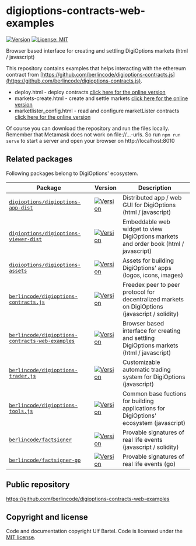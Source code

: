 digioptions-contracts-web-examples
==================================

[![Version](https://img.shields.io/github/v/tag/berlincode/digioptions-contracts-web-examples.svg?label=version&sort=semver&logo=github)](https://github.com/berlincode/digioptions-contracts-web-examples)
[![License: MIT](https://img.shields.io/badge/License-MIT-yellow.svg)](https://github.com/berlincode/digioptions-contracts-web-examples/blob/master/LICENSE)

Browser based interface for creating and settling DigiOptions markets (html / javascript)

This repository contains examples that helps interacting with the ethereum contract from
[https://github.com/berlincode/digioptions-contracts.js](https://github.com/berlincode/digioptions-contracts.js).

 * deploy.html - deploy contracts [click here for the online version](https://berlincode.github.io/digioptions-contracts-web-examples/deploy.html)
 * markets-create.html - create and settle markets [click here for the online version](https://berlincode.github.io/digioptions-contracts-web-examples/market_create.html)
 * marketlister_config.html - read and configure marketLister contracts [click here for the online version](https://berlincode.github.io/digioptions-contracts-web-examples/marketlister_config.html)

Of course you can download the repository and run the files locally. Remember that Metamask does not work on file://...-urls.
So run `npm run serve` to start a server and open your browser on http://localhost:8010

Related packages
----------------

Following packages belong to DigiOptions' ecosystem.

| Package                                                                                                              | Version                                                                                                                                                                                            | Description                                                                                       |
|----------------------------------------------------------------------------------------------------------------------|----------------------------------------------------------------------------------------------------------------------------------------------------------------------------------------------------|---------------------------------------------------------------------------------------------------|
| [`digioptions/digioptions-app-dist`](https://github.com/digioptions/digioptions-app-dist)                            | [![Version](https://img.shields.io/github/v/tag/digioptions/digioptions-app-dist.svg?label=version&sort=semver&logo=github)](https://github.com/digioptions/digioptions-app-dist)                  | Distributed app / web GUI for DigiOptions (html / javascript) |
| [`digioptions/digioptions-viewer-dist`](https://github.com/digioptions/digioptions-viewer-dist)                      | [![Version](https://img.shields.io/github/v/tag/digioptions/digioptions-viewer-dist.svg?label=version&sort=semver&logo=github)](https://github.com/digioptions/digioptions-viewer-dist)            | Embeddable web widget to view DigiOptions markets and order book (html / javascript) |
| [`digioptions/digioptions-assets`](https://github.com/digioptions/digioptions-assets)                                | [![Version](https://img.shields.io/github/v/tag/digioptions/digioptions-assets.svg?label=version&sort=semver&logo=github)](https://github.com/digioptions/digioptions-assets)                      | Assets for building DigiOptions' apps (logos, icons, images) |
| [`berlincode/digioptions-contracts.js`](https://github.com/berlincode/digioptions-contracts.js)                      | [![Version](https://img.shields.io/github/v/tag/berlincode/digioptions-contracts.js.svg?label=version&sort=semver&logo=github)](https://github.com/berlincode/digioptions-contracts.js)            | Freedex peer to peer protocol for decentralized markets on DigiOptions (javascript / solidity) |
| [`berlincode/digioptions-contracts-web-examples`](https://github.com/berlincode/digioptions-contracts-web-examples)  | [![Version](https://img.shields.io/github/v/tag/berlincode/digioptions-contracts-web-examples.svg?label=version&sort=semver&logo=github)](https://github.com/berlincode/digioptions-contracts-web-examples)  |  Browser based interface for creating and settling DigiOptions markets (html / javascript) |
| [`berlincode/digioptions-trader.js`](https://github.com/berlincode/digioptions-trader.js)                            | [![Version](https://img.shields.io/github/v/tag/berlincode/digioptions-trader.js.svg?label=version&sort=semver&logo=github)](https://github.com/berlincode/digioptions-trader.js)                  | Customizable automatic trading system for DigiOptions (javascript) |
| [`berlincode/digioptions-tools.js`](https://github.com/berlincode/digioptions-tools.js)                              | [![Version](https://img.shields.io/github/v/tag/berlincode/digioptions-tools.js.svg?label=version&sort=semver&logo=github)](https://github.com/berlincode/digioptions-tools.js)                    | Common base fuctions for building applications for DigiOptions' ecosystem (javascript) |
| [`berlincode/factsigner`](https://github.com/berlincode/factsigner)                                                  | [![Version](https://img.shields.io/github/v/tag/berlincode/factsigner.svg?label=version&sort=semver&logo=github)](https://github.com/berlincode/factsigner)                                        | Provable signatures of real life events (javascript / solidity) |
| [`berlincode/factsigner-go`](https://github.com/berlincode/factsigner-go)                                            | [![Version](https://img.shields.io/github/v/tag/berlincode/factsigner-go.svg?label=version&sort=semver&logo=github)](https://github.com/berlincode/factsigner-go)                                  | Provable signatures of real life events (go) |


Public repository
-----------------

https://github.com/berlincode/digioptions-contracts-web-examples

Copyright and license
---------------------

Code and documentation copyright Ulf Bartel. Code is licensed under the
[MIT license](./LICENSE).
